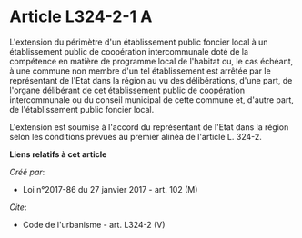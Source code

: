 # Article L324-2-1 A

L'extension du périmètre d'un établissement public foncier local à un établissement public de coopération intercommunale doté
de la compétence en matière de programme local de l'habitat ou, le cas échéant, à une commune non membre d'un tel
établissement est arrêtée par le représentant de l'Etat dans la région au vu des délibérations, d'une part, de l'organe
délibérant de cet établissement public de coopération intercommunale ou du conseil municipal de cette commune et, d'autre
part, de l'établissement public foncier local. 

L'extension est soumise à l'accord du représentant de l'Etat dans la région selon les conditions prévues au premier alinéa de
l'article L. 324-2.

**Liens relatifs à cet article**

_Créé par_:

  - Loi n°2017-86 du 27 janvier 2017 - art. 102 (M)

_Cite_:

  - Code de l'urbanisme - art. L324-2 (V)
